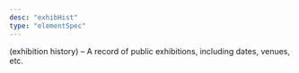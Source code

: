 ```yaml
---
desc: "exhibHist"
type: "elementSpec"
---
```


(exhibition history) – A record of public exhibitions, including dates, venues,
etc.